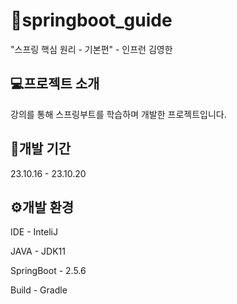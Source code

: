 # 📖springboot_guide
"스프링 핵심 원리 - 기본편" - 인프런 김영한

## 💻프로젝트 소개
강의를 통해 스프링부트를 학습하며 개발한 프로젝트입니다.

## 📆개발 기간
23.10.16 - 23.10.20

## ⚙️개발 환경
IDE - InteliJ

JAVA - JDK11

SpringBoot - 2.5.6

Build - Gradle

